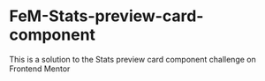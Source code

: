# FeM-Stats-preview-card-component
This is a solution to the Stats preview card component challenge on Frontend Mentor
